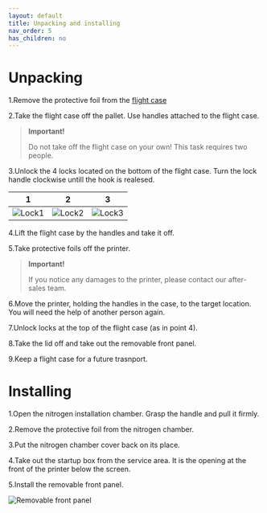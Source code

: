 ```yaml
---
layout: default
title: Unpacking and installing
nav_order: 5
has_children: no
---
```

<h1> Unpacking </h1>

1.Remove the protective foil from the <a href="glossary">flight case</a>

2.Take the flight case off the pallet. Use handles attached to the flight case.

> **Important!**
>
> Do not take off the flight case on your own! This task requires two people.

3.Unlock the 4 locks located on the bottom of the flight case. Turn the lock handle clockwise untill the hook is realesed.

| 1  | 2  | 3 |
|:-:|:-:|:-:|
| ![Lock1](/lock1.png)  | ![Lock2](/lock2.png)  | ![Lock3](/lock3.png) |

4.Lift the flight case by the handles and take it off.

5.Take protective foils off the printer. 

> **Important!**
>
> If you notice any damages to the printer, please contact our after-sales team.

6.Move the printer, holding the handles in the case, to the target location. You will need the help of another person again.

7.Unlock locks at the top of the flight case (as in point 4).

8.Take the lid off and take out the removable front panel.

9.Keep a flight case for a future trasnport.


<h1> Installing </h1>

1.Open the nitrogen installation chamber. Grasp the handle and pull it firmly.

2.Remove the protective foil from the nitrogen chamber.

3.Put the nitrogen chamber cover back on its place.

4.Take out the startup box from the service area. It is the opening at the front of the printer below the screen.

5.Install the removable front panel.

![Removable front panel](/removable_front_panel.png)








